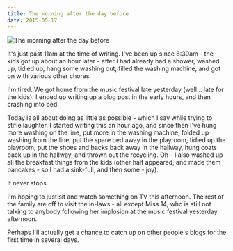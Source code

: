 ```yaml
---
title: The morning after the day before
date: 2015-05-17
---
```


![The morning after the day before](https://source.unsplash.com/4v9Kk01mEbY/1600x900)

It's just past 11am at the time of writing. I've been up since 8:30am - the kids got up about an hour later - after I had already had a shower, washed up, tidied up, hang some washing out, filled the washing machine, and got on with various other chores.

I'm tired. We got home from the music festival late yesterday (well... late for the kids). I ended up writing up a blog post in the early hours, and then crashing into bed.

Today is all about doing as little as possible - which I say while trying to stifle laughter. I started writing this an hour ago, and since then I've hung more washing on the line, put more in the washing machine, folded up washing from the line, put the spare bed away in the playroom, tidied up the playroom, put the shoes and backs back away in the hallway, hung coats back up in the hallway, and thrown out the recycling. Oh - I also washed up all the breakfast things from the kids (other half appeared, and made them pancakes - so I had a sink-full, and then some - joy).

It never stops.

I'm hoping to just sit and watch something on TV this afternoon. The rest of the family are off to visit the in-laws - all except Miss 14, who is still not talking to anybody following her implosion at the music festival yesterday afternoon.

Perhaps I'll actually get a chance to catch up on other people's blogs for the first time in several days.